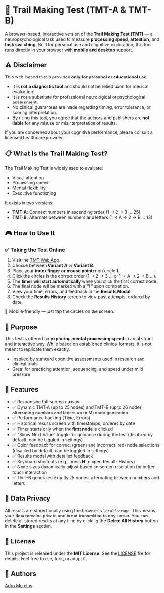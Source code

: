 # 🧠 Trail Making Test (TMT-A & TMT-B)

A browser-based, interactive version of the **Trail Making Test (TMT)** — a neuropsychological task used to measure **processing speed**, **attention**, and **task switching**. Built for personal use and cognitive exploration, this tool runs directly in your browser with **mobile and desktop** support.

## ⚠️ Disclaimer

This web-based test is provided **only for personal or educational use**.

- It is **not a diagnostic tool** and should not be relied upon for medical evaluation.
- It is not a substitute for professional neurological or psychological assessment.
- No clinical guarantees are made regarding timing, error tolerance, or scoring interpretation.
- By using this tool, you agree that the authors and publishers are **not liable** for any misuse or misinterpretation of results.

If you are concerned about your cognitive performance, please consult a licensed healthcare provider.

## 📋 What Is the Trail Making Test?

The Trail Making Test is widely used to evaluate:

- Visual attention
- Processing speed
- Mental flexibility
- Executive functioning

It exists in two versions:

- **TMT-A**: Connect numbers in ascending order (1 → 2 → 3 … 25)
- **TMT-B**: Alternate between numbers and letters (1 → A → 2 → B … 13)

## 🎮 How to Use It

### ✅ Taking the Test Online

1. Visit the [TMT Web App](https://adrorocker.github.io/tmt/).
2. Choose between **Variant A** or **Variant B**.
3. Place your **index finger or mouse pointer** on circle **1**.
4. Click the circles in the correct order (1 → 2 → 3 ... or 1 → A → 2 → B ...).
5. The **timer will start automatically** when you click the first correct node.
6. The final node will be marked with a **"!"** upon completion.
7. View your time, errors, and feedback in the **Results Modal**.
8. Check the **Results History** screen to view past attempts, ordered by date.

📱 Mobile-friendly — just tap the circles on the screen.

## 🧪 Purpose

This test is offered for **exploring mental processing speed** in an abstract and interactive way. While based on established clinical formats, it is not meant to replicate them exactly.

- Inspired by standard cognitive assessments used in research and clinical trials
- Great for practicing attention, sequencing, and speed under mild pressure


## 🧾 Features

- ✅ Responsive full-screen canvas
- ✅ Dynamic TMT-A (up to 25 nodes) and TMT-B (up to 26 nodes, alternating numbers and letters up to M) node generation
- ✅ Performance tracking (Time, Errors)
- ✅ Historical results screen with timestamps, ordered by date
- ✅ Timer starts only when the **first node** is clicked
- ✅ "Show Next Value" toggle for guidance during the test (disabled by default, can be toggled in settings)
- ✅ Color feedback for correct (green) and incorrect (red) node selections (disabled by default, can be toggled in settings)
- ✅ Results modal with detailed feedback
- ✅ Keyboard shortcuts (e.g., press **H** to open Results History)
- ✅ Node sizes dynamically adjust based on screen resolution for better touch interaction
- ✅ TMT-B generates exactly 25 nodes, alternating between numbers and letters

## 🔐 Data Privacy

All results are stored locally using the browser's `localStorage`. This means your data remains private and is not transmitted to any server. You can delete all stored results at any time by clicking the **Delete All History** button in the **Settings** section.

## 📄 License

This project is released under the **MIT License**. See the [LICENSE](./LICENSE) file for details. Feel free to use, fork, or adapt it.

## 🙌 Authors

[Adro Morelos](https://github.com/adrorocker)

